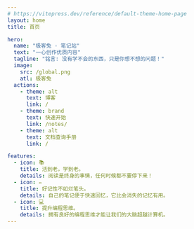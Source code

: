 ```yaml
---
# https://vitepress.dev/reference/default-theme-home-page
layout: home
title: 首页

hero:
  name: "极客兔 - 笔记站"
  text: "一心创作优质内容"
  tagline: "铭言: 没有学不会的东西，只是你想不想的问题！"
  image:
    src: /global.png
    atl: 极客兔
  actions:
    - theme: alt
      text: 博客
      link: /
    - theme: brand
      text: 快速开始
      link: /notes/
    - theme: alt
      text: 文档查询手册
      link: /

features:
  - icon: 📚
    title: 活到老，学到老。
    details: 阅读是终身的事情，任何时候都不要停下来！
  - icon: ✏️
    title: 好记性不如烂笔头。
    details: 自己的笔记便于快速回忆，它比会消失的记忆有用。
  - icon: 💻
    title: 提升编程思维。
    details: 拥有良好的编程思维才能让我们的大脑超越计算机。
---
```

